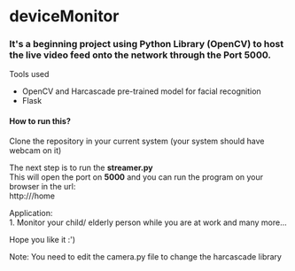 # deviceMonitor
<h3>It's a beginning project using Python Library (<strong>OpenCV</strong>) to host the live video feed onto the network through the Port 5000.</h3>
<p>Tools used</p>
<ul>
<li>OpenCV and Harcascade pre-trained model for facial recognition</li>
<li>Flask</li>
</ul>
<h4>How to run this?</h4>
<p>Clone the repository in your current system (your system should have webcam on it) </p>
<p>The next step is to run the <strong>streamer.py</strong>
<br/>This will open the port on <strong>5000</strong> and you can run the program on your browser in the url:<br/>http://<gatewayaddress (E.g:104.103.22.1>/home</p>

<p>Application:
<br>1. Monitor your child/ elderly person while you are at work
and many more...
</p>

<p>Hope you like it :')</p>

<p>Note: You need to edit the camera.py file to change the harcascade library</p> 




